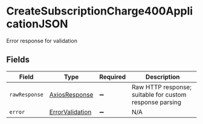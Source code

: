 # CreateSubscriptionCharge400ApplicationJSON

Error response for validation


## Fields

| Field                                                     | Type                                                      | Required                                                  | Description                                               |
| --------------------------------------------------------- | --------------------------------------------------------- | --------------------------------------------------------- | --------------------------------------------------------- |
| `rawResponse`                                             | [AxiosResponse](https://axios-http.com/docs/res_schema)   | :heavy_minus_sign:                                        | Raw HTTP response; suitable for custom response parsing   |
| `error`                                                   | [ErrorValidation](../../models/errors/errorvalidation.md) | :heavy_minus_sign:                                        | N/A                                                       |